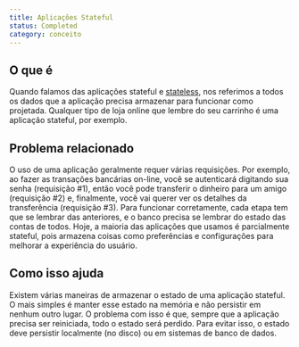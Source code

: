 ```yaml
---
title: Aplicações Stateful
status: Completed
category: conceito
---
```


## O que é

Quando falamos das aplicações stateful e [stateless](/pt-br/stateless-apps/), nos referimos a todos os dados que a aplicação precisa armazenar para funcionar como projetada. Qualquer tipo de loja online que lembre do seu carrinho é uma aplicação stateful, por exemplo.

## Problema relacionado

O uso de uma aplicação geralmente requer várias requisições. Por exemplo, ao fazer as transações bancárias on-line, você se autenticará digitando sua senha (requisição #1), então você pode transferir o dinheiro para um amigo (requisição #2) e, finalmente, você vai querer ver os detalhes da transferência (requisição #3). Para funcionar corretamente, cada etapa tem que se lembrar das anteriores, e o banco precisa se lembrar do estado das contas de todos. Hoje, a maioria das aplicações que usamos é parcialmente stateful, pois armazena coisas como preferências e configurações para melhorar a experiência do usuário.

## Como isso ajuda

Existem várias maneiras de armazenar o estado de uma aplicação stateful. O mais simples é manter esse estado na memória e não persistir em nenhum outro lugar. O problema com isso é que, sempre que a aplicação precisa ser reiniciada, todo o estado será perdido. Para evitar isso, o estado deve persistir localmente (no disco) ou em sistemas de banco de dados.
